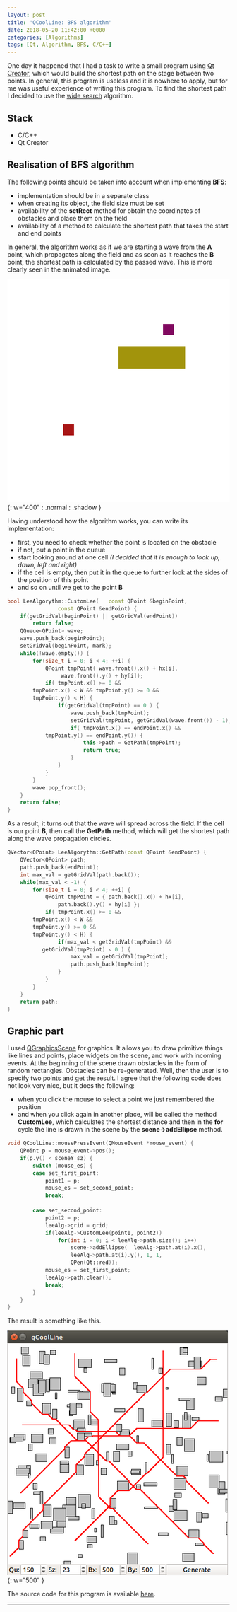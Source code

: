 ```yaml
---
layout: post
title: 'QCoolLine: BFS algorithm'
date: 2018-05-20 11:42:00 +0000
categories: [Algorithms]
tags: [Qt, Algorithm, BFS, C/C++]
---
```


One day it happened that I had a task to write a small program using [Qt Creator](https://www.qt.io/), which would build the shortest path on the stage between two points. In general, this program is useless and it is nowhere to apply, but for me was useful experience of writing this program. To find the shortest path I decided to use the [wide search](https://en.wikipedia.org/wiki/Breadth-first_search) algorithm.

##  Stack

* C/C++
* Qt Creator

## Realisation of BFS algorithm

The following points should be taken into account when implementing **BFS**:

* implementation should be in a separate class
* when creating its object, the field size must be set
* availability of the **setRect** method for obtain the coordinates of obstacles and place them on the field
* availability of a method to calculate the shortest path that takes the start and end points

In general, the algorithm works as if we are starting a wave from the **A** point, which propagates along the field and as soon as it reaches the **B** point, the shortest path is calculated by the passed wave.
This is more clearly seen in the animated image.


![](assets/img/qcoolline/Lee.gif){: w="400" : .normal : .shadow }


Having understood how the algorithm works, you can write its implementation:

* first, you need to check whether the point is located on the obstacle
* if not, put a point in the queue
* start looking around at one cell *(I decided that it is enough to look up, down, left and right)*
* if the cell is empty, then put it in the queue to further look at the sides of the position of this point
* and so on until we get to the point **B**

```cpp
bool LeeAlgorythm::CustomLee(	const QPoint &beginPoint, 
				const QPoint &endPoint) {
    if(getGridVal(beginPoint) || getGridVal(endPoint))
        return false;
    QQueue<QPoint> wave;
    wave.push_back(beginPoint);
    setGridVal(beginPoint, mark);
    while(!wave.empty()) {
        for(size_t i = 0; i < 4; ++i) {
            QPoint tmpPoint( wave.front().x() + hx[i], 
			     wave.front().y() + hy[i]);
            if(	tmpPoint.x() >= 0 && 
		tmpPoint.x() < W && tmpPoint.y() >= 0 && 
		tmpPoint.y() < H) {
                if(getGridVal(tmpPoint) == 0 ) {
                    wave.push_back(tmpPoint);
                    setGridVal(tmpPoint, getGridVal(wave.front()) - 1);
                    if(	tmpPoint.x() == endPoint.x() && 
			tmpPoint.y() == endPoint.y()) {
                        this->path = GetPath(tmpPoint);
                        return true;
                    }
                }
            }
        }
        wave.pop_front();
    }
    return false;
}
```

As a result, it turns out that the wave will spread across the field. If the cell is our point **B**, then call the **GetPath** method, which will get the shortest path along the wave propagation circles.

```cpp
QVector<QPoint> LeeAlgorythm::GetPath(const QPoint &endPoint) {
    QVector<QPoint> path;
    path.push_back(endPoint);
    int max_val = getGridVal(path.back());
    while(max_val < -1) {
        for(size_t i = 0; i < 4; ++i) {
            QPoint tmpPoint = { path.back().x() + hx[i], 
				path.back().y() + hy[i] };
            if(	tmpPoint.x() >= 0 && 
		tmpPoint.x() < W && 
		tmpPoint.y() >= 0 && 
		tmpPoint.y() < H) {
                if(max_val < getGridVal(tmpPoint) && 
		   getGridVal(tmpPoint) < 0 ) {
                    max_val = getGridVal(tmpPoint);
                    path.push_back(tmpPoint);
                }
            }
        }
    }
    return path;
}
```

## Graphic part

I used [QGraphicsScene](https://doc.qt.io/qt-5/qgraphicsscene.html) for graphics. It allows you to draw primitive things like lines and points, place widgets on the scene, and work with incoming events. At the beginning of the scene drawn obstacles in the form of random rectangles. Obstacles can be re-generated. Well, then the user is to specify two points and get the result. I agree that the following code does not look very nice, but it does the following:

* when you click the mouse to select a point we just remembered the position
* and when you click again in another place, will be called the method **CustomLee**, which calculates the shortest distance and then in the **for** cycle the line is drawn in the scene by the **scene->addEllipse** method.


```cpp
void QCoolLine::mousePressEvent(QMouseEvent *mouse_event) {
    QPoint p = mouse_event->pos();
    if(p.y() < sceneY_sz) {
        switch (mouse_es) {
        case set_first_point:
            point1 = p;
            mouse_es = set_second_point;
            break;

        case set_second_point:
            point2 = p;
            leeAlg->grid = grid;
            if(leeAlg->CustomLee(point1, point2))
                for(int i = 0; i < leeAlg->path.size(); i++)
                    scene->addEllipse(	leeAlg->path.at(i).x(), 
					leeAlg->path.at(i).y(), 1, 1, 
					QPen(Qt::red));
            mouse_es = set_first_point;
            leeAlg->path.clear();
            break;
        }
    }
}
```

The result is something like this.

![Image](assets/img/qcoolline/screen.png){: w="500" }

The source code for this program is available [here](https://github.com/techlinked/QCoolLine).

----------------
